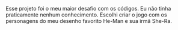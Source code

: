 Esse projeto foi o meu maior desafio com
os códigos. Eu não tinha praticamente nenhum 
conhecimento. 
Escolhi criar o jogo com os personagens do
meu desenho favorito He-Man e sua irmã She-Ra.
